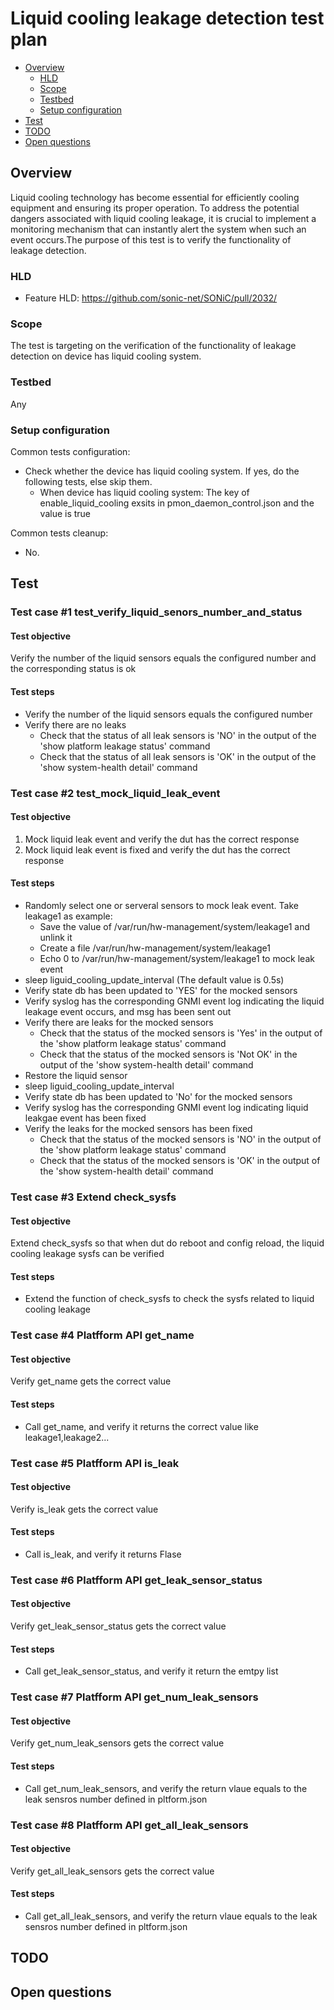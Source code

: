 # Liquid cooling leakage detection test plan

* [Overview](#Overview)
   * [HLD](#HLD)
   * [Scope](#Scope)
   * [Testbed](#Testbed)
   * [Setup configuration](#Setup%20configuration)
* [Test](#Test)
* [TODO](#TODO)
* [Open questions](#Open%20questions)

## Overview
Liquid cooling technology has become essential for efficiently cooling equipment and ensuring its proper operation. To address the potential dangers associated with liquid cooling leakage, it is crucial to implement a monitoring mechanism that can instantly alert the system when such an event occurs.The purpose of this test is to verify the functionality of leakage detection.

### HLD
- Feature HLD: https://github.com/sonic-net/SONiC/pull/2032/

### Scope
The test is targeting on the verification of the functionality of leakage detection on device has liquid cooling system.

### Testbed
Any

### Setup configuration
Common tests configuration:
- Check whether the device has liquid cooling system. If yes, do the following tests, else skip them.
  - When device has liquid cooling system: The key of enable_liquid_cooling exsits in pmon_daemon_control.json and the value is true

Common tests cleanup:
- No.


## Test
###  Test case #1 test_verify_liquid_senors_number_and_status
#### Test objective
Verify the number of the liquid sensors equals the configured number and the corresponding status is ok
#### Test steps
* Verify the number of the liquid sensors equals the configured number
* Verify there are no leaks
  * Check that the status of all leak sensors is 'NO' in the output of the 'show platform leakage status' command
  * Check that the status of all leak sensors is 'OK' in the output of the 'show system-health detail' command

###  Test case #2 test_mock_liquid_leak_event
#### Test objective
1. Mock liquid leak event and verify the dut has the correct response
2. Mock liquid leak event is fixed and verify the dut has the correct response
#### Test steps
* Randomly select one or serveral sensors to mock leak event. Take leakage1 as example:
  * Save the value of /var/run/hw-management/system/leakage1 and unlink it
  * Create a file /var/run/hw-management/system/leakage1
  * Echo 0 to /var/run/hw-management/system/leakage1 to mock leak event
* sleep liguid_cooling_update_interval (The default value is 0.5s)
* Verify state db has been updated to 'YES' for the mocked sensors
* Verify syslog has the corresponding GNMI event log indicating the liquid leakage event occurs, and msg has been sent out
* Verify there are leaks for the mocked sensors
  * Check that the status of the mocked sensors is 'Yes' in the output of the 'show platform leakage status' command
  * Check that the status of the mocked sensors is 'Not OK' in the output of the 'show system-health detail' command
* Restore the liquid sensor
* sleep liguid_cooling_update_interval
* Verify state db has been updated to 'No' for the mocked sensors
* Verify syslog has the corresponding GNMI event log indicating liquid leakgae event has been fixed
* Verify the leaks for the mocked sensors has been fixed
  * Check that the status of the mocked sensors is 'NO' in the output of the 'show platform leakage status' command
  * Check that the status of the mocked sensors is 'OK' in the output of the 'show system-health detail' command

###  Test case #3 Extend check_sysfs
#### Test objective
 Extend check_sysfs so that when dut do reboot and config reload, the liquid cooling leakage sysfs can be verified
#### Test steps
* Extend the function of check_sysfs to check the sysfs related to liquid cooling leakage

###  Test case #4 Platfform API get_name
#### Test objective
 Verify get_name gets the correct value
#### Test steps
* Call get_name, and verify it returns the correct value like leakage1,leakage2...

###  Test case #5 Platfform API is_leak
#### Test objective
 Verify is_leak gets the correct value
#### Test steps
* Call is_leak, and verify it returns Flase

###  Test case #6 Platfform API get_leak_sensor_status
#### Test objective
 Verify get_leak_sensor_status gets the correct value
#### Test steps
* Call get_leak_sensor_status, and verify it return the emtpy list

###  Test case #7 Platfform API get_num_leak_sensors
#### Test objective
 Verify get_num_leak_sensors gets the correct value
#### Test steps
* Call get_num_leak_sensors, and verify the return vlaue equals to the leak sensros number defined in pltform.json

###  Test case #8 Platfform API get_all_leak_sensors
#### Test objective
 Verify get_all_leak_sensors gets the correct value
#### Test steps
* Call get_all_leak_sensors, and verify the return vlaue equals to the leak sensros number defined in pltform.json


## TODO


## Open questions
